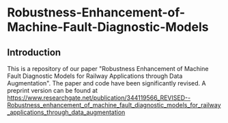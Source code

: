 # Robustness-Enhancement-of-Machine-Fault-Diagnostic-Models
## Introduction
This is a repository of our paper "Robustness Enhancement of Machine Fault Diagnostic Models for Railway Applications through Data Augmentation". 
The paper and code have been significantly revised. A preprint version can be found at https://www.researchgate.net/publication/344119566_REVISED--Robustness_enhancement_of_machine_fault_diagnostic_models_for_railway_applications_through_data_augmentation


